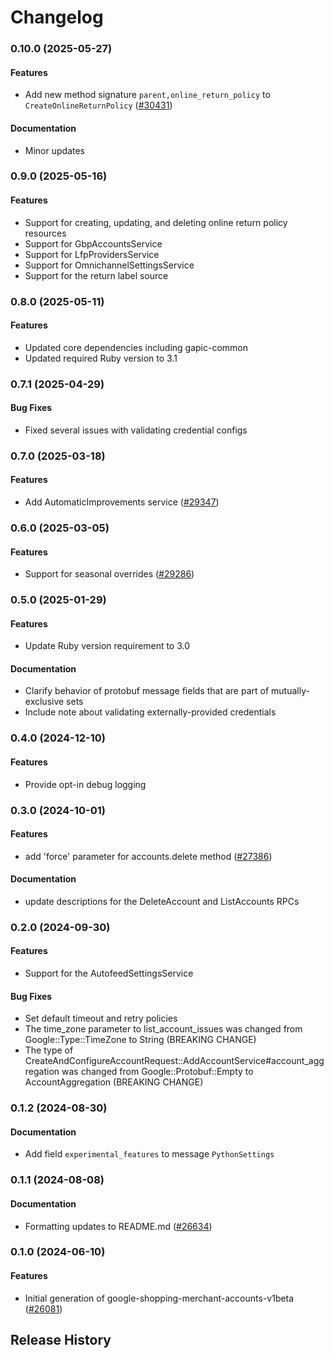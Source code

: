 # Changelog

### 0.10.0 (2025-05-27)

#### Features

* Add new method signature `parent,online_return_policy` to `CreateOnlineReturnPolicy` ([#30431](https://github.com/googleapis/google-cloud-ruby/issues/30431)) 
#### Documentation

* Minor updates 

### 0.9.0 (2025-05-16)

#### Features

* Support for creating, updating, and deleting online return policy resources 
* Support for GbpAccountsService 
* Support for LfpProvidersService 
* Support for OmnichannelSettingsService 
* Support for the return label source 

### 0.8.0 (2025-05-11)

#### Features

* Updated core dependencies including gapic-common 
* Updated required Ruby version to 3.1 

### 0.7.1 (2025-04-29)

#### Bug Fixes

* Fixed several issues with validating credential configs 

### 0.7.0 (2025-03-18)

#### Features

* Add AutomaticImprovements service ([#29347](https://github.com/googleapis/google-cloud-ruby/issues/29347)) 

### 0.6.0 (2025-03-05)

#### Features

* Support for seasonal overrides ([#29286](https://github.com/googleapis/google-cloud-ruby/issues/29286)) 

### 0.5.0 (2025-01-29)

#### Features

* Update Ruby version requirement to 3.0 
#### Documentation

* Clarify behavior of protobuf message fields that are part of mutually-exclusive sets 
* Include note about validating externally-provided credentials 

### 0.4.0 (2024-12-10)

#### Features

* Provide opt-in debug logging 

### 0.3.0 (2024-10-01)

#### Features

* add 'force' parameter for accounts.delete method ([#27386](https://github.com/googleapis/google-cloud-ruby/issues/27386)) 
#### Documentation

* update descriptions for the DeleteAccount and ListAccounts RPCs 

### 0.2.0 (2024-09-30)

#### Features

* Support for the AutofeedSettingsService 
#### Bug Fixes

* Set default timeout and retry policies 
* The time_zone parameter to list_account_issues was changed from Google::Type::TimeZone to String (BREAKING CHANGE) 
* The type of CreateAndConfigureAccountRequest::AddAccountService#account_aggregation was changed from Google::Protobuf::Empty to AccountAggregation (BREAKING CHANGE) 

### 0.1.2 (2024-08-30)

#### Documentation

* Add field `experimental_features` to message `PythonSettings` 

### 0.1.1 (2024-08-08)

#### Documentation

* Formatting updates to README.md ([#26634](https://github.com/googleapis/google-cloud-ruby/issues/26634)) 

### 0.1.0 (2024-06-10)

#### Features

* Initial generation of google-shopping-merchant-accounts-v1beta ([#26081](https://github.com/googleapis/google-cloud-ruby/issues/26081)) 

## Release History
